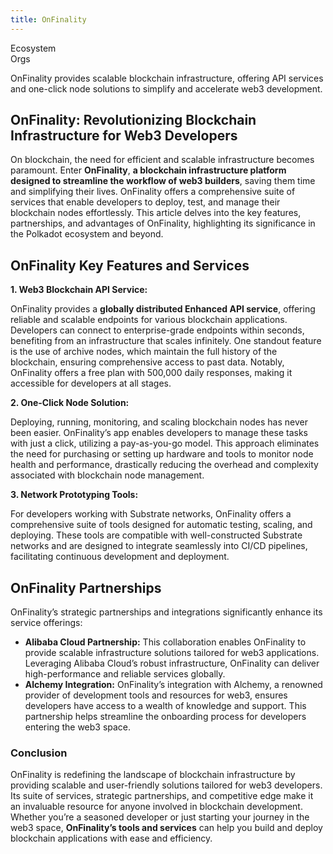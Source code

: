 ```yaml
---
title: OnFinality
---
```

Ecosystem  
 Orgs  

OnFinality provides scalable blockchain infrastructure, offering API services and one-click node solutions to simplify and accelerate web3 development.


OnFinality: Revolutionizing Blockchain Infrastructure for Web3 Developers
-------------------------------------------------------------------------

On blockchain, the need for efficient and scalable infrastructure becomes paramount. Enter **OnFinality**, **a blockchain infrastructure platform designed to streamline the workflow of web3 builders**, saving them time and simplifying their lives. OnFinality offers a comprehensive suite of services that enable developers to deploy, test, and manage their blockchain nodes effortlessly. This article delves into the key features, partnerships, and advantages of OnFinality, highlighting its significance in the Polkadot ecosystem and beyond.

OnFinality Key Features and Services
------------------------------------

**1. Web3 Blockchain API Service:**

OnFinality provides a **globally distributed Enhanced API service**, offering reliable and scalable endpoints for various blockchain applications. Developers can connect to enterprise-grade endpoints within seconds, benefiting from an infrastructure that scales infinitely. One standout feature is the use of archive nodes, which maintain the full history of the blockchain, ensuring comprehensive access to past data. Notably, OnFinality offers a free plan with 500,000 daily responses, making it accessible for developers at all stages.

**2. One-Click Node Solution:**

Deploying, running, monitoring, and scaling blockchain nodes has never been easier. OnFinality’s app enables developers to manage these tasks with just a click, utilizing a pay-as-you-go model. This approach eliminates the need for purchasing or setting up hardware and tools to monitor node health and performance, drastically reducing the overhead and complexity associated with blockchain node management.

**3. Network Prototyping Tools:**

For developers working with Substrate networks, OnFinality offers a comprehensive suite of tools designed for automatic testing, scaling, and deploying. These tools are compatible with well-constructed Substrate networks and are designed to integrate seamlessly into CI/CD pipelines, facilitating continuous development and deployment.

OnFinality Partnerships
-----------------------

OnFinality’s strategic partnerships and integrations significantly enhance its service offerings:

- **Alibaba Cloud Partnership:** This collaboration enables OnFinality to provide scalable infrastructure solutions tailored for web3 applications. Leveraging Alibaba Cloud’s robust infrastructure, OnFinality can deliver high-performance and reliable services globally.
- **Alchemy Integration:** OnFinality’s integration with Alchemy, a renowned provider of development tools and resources for web3, ensures developers have access to a wealth of knowledge and support. This partnership helps streamline the onboarding process for developers entering the web3 space.

### Conclusion

OnFinality is redefining the landscape of blockchain infrastructure by providing scalable and user-friendly solutions tailored for web3 developers. Its suite of services, strategic partnerships, and competitive edge make it an invaluable resource for anyone involved in blockchain development. Whether you’re a seasoned developer or just starting your journey in the web3 space, **OnFinality’s tools and services** can help you build and deploy blockchain applications with ease and efficiency.
